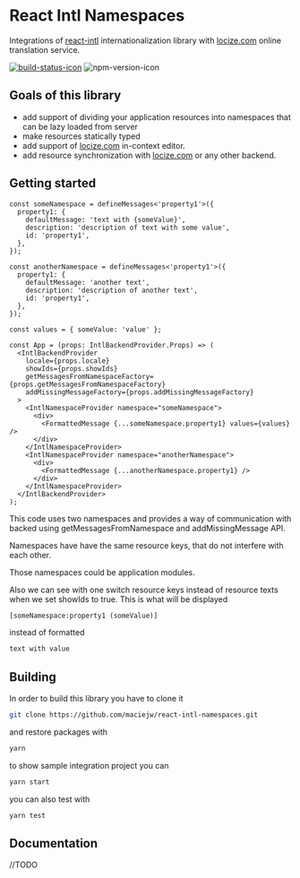 # React Intl Namespaces

Integrations of [react-intl] internationalization library with [locize.com]
online translation service.

[![build-status-icon]](https://travis-ci.org/maciejw/react-intl-namespaces)
![npm-version-icon]

## Goals of this library

* add support of dividing your application resources into namespaces that can be lazy loaded from server
* make resources statically typed
* add support of [locize.com] in-context editor.
* add resource synchronization with [locize.com] or any other backend.

## Getting started

```tsx
const someNamespace = defineMessages<'property1'>({
  property1: {
    defaultMessage: 'text with {someValue}',
    description: 'description of text with some value',
    id: 'property1',
  },
});

const anotherNamespace = defineMessages<'property1'>({
  property1: {
    defaultMessage: 'another text',
    description: 'description of another text',
    id: 'property1',
  },
});

const values = { someValue: 'value' };

const App = (props: IntlBackendProvider.Props) => (
  <IntlBackendProvider
    locale={props.locale}
    showIds={props.showIds}
    getMessagesFromNamespaceFactory={props.getMessagesFromNamespaceFactory}
    addMissingMessageFactory={props.addMissingMessageFactory}
  >
    <IntlNamespaceProvider namespace="someNamespace">
      <div>
        <FormattedMessage {...someNamespace.property1} values={values} />
      </div>
    </IntlNamespaceProvider>
    <IntlNamespaceProvider namespace="anotherNamespace">
      <div>
        <FormattedMessage {...anotherNamespace.property1} />
      </div>
    </IntlNamespaceProvider>
  </IntlBackendProvider>
);
```

This code uses two namespaces and provides a way of communication with backed using getMessagesFromNamespace and addMissingMessage API.

Namespaces have have the same resource keys, that do not interfere with each other.

Those namespaces could be application modules.

Also we can see with one switch resource keys instead of resource texts when we set showIds to true. This is what will be displayed

```txt
[someNamespace:property1 (someValue)]
```

instead of formatted

```txt
text with value
```

## Building

In order to build this library you have to clone it

```sh
git clone https://github.com/maciejw/react-intl-namespaces.git
```

and restore packages with

```sh
yarn
```

to show sample integration project you can

```sh
yarn start
```

you can also test with

```sh
yarn test
```

## Documentation

//TODO

[locize.com]: https://locize.com
[react-intl]: https://github.com/yahoo/react-intl
[build-status-icon]: https://travis-ci.org/maciejw/react-intl-namespaces.svg?branch=master
[npm-version-icon]: https://img.shields.io/npm/v/react-intl-namespaces.svg?maxAge=2592000
